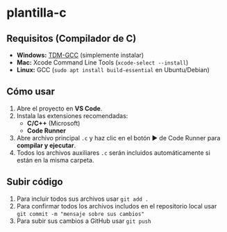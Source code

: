 # plantilla-c

## Requisitos (Compilador de C)

- **Windows:** [TDM-GCC](https://jmeubank.github.io/tdm-gcc/) (simplemente instalar)
- **Mac:** Xcode Command Line Tools (`xcode-select --install`)
- **Linux:** GCC (`sudo apt install build-essential` en Ubuntu/Debian)

## Cómo usar

1. Abre el proyecto en **VS Code**.
2. Instala las extensiones recomendadas:
   - **C/C++** (Microsoft)
   - **Code Runner**
3. Abre archivo principal `.c` y haz clic en el botón ▶️ de Code Runner para **compilar y ejecutar**.
4. Todos los archivos auxiliares `.c` serán incluidos automáticamente si están en la misma carpeta.


## Subir código

1. Para incluir todos sus archivos usar `git add .`
2. Para confirmar todos los archivos includos en el repositorio local usar `git commit -m "mensaje sobre sus cambios"`
3. Para subir sus cambios a GitHub usar `git push`